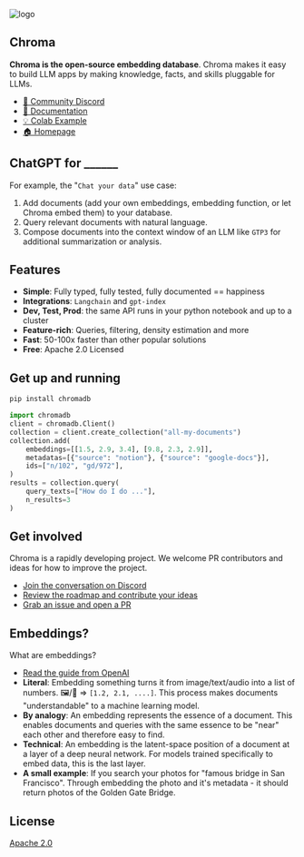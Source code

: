 
![logo](https://user-images.githubusercontent.com/891664/218319391-75785e46-032d-4aef-b19f-b5c6f039d0a8.png)

## Chroma

__Chroma is the open-source embedding database__. Chroma makes it easy to build LLM apps by making knowledge, facts, and skills pluggable for LLMs. 

- [💬 Community Discord]()
- [📖 Documentation]()
- [💡 Colab Example]()
- [🏠 Homepage]()

## ChatGPT for ______

For example, the "`Chat your data`" use case:
1. Add documents (add your own embeddings, embedding function, or let Chroma embed them) to your database.
2. Query relevant documents with natural language.
3. Compose documents into the context window of an LLM like `GTP3` for additional summarization or analysis. 


## Features
- __Simple__: Fully typed, fully tested, fully documented == happiness
- __Integrations__: `Langchain` and `gpt-index`
- __Dev, Test, Prod__: the same API runs in your python notebook and up to a cluster
- __Feature-rich__: Queries, filtering, density estimation and more
- __Fast__: 50-100x faster than other popular solutions
- __Free__: Apache 2.0 Licensed

## Get up and running
```python
pip install chromadb
```

```python 
import chromadb
client = chromadb.Client()
collection = client.create_collection("all-my-documents")
collection.add(
    embeddings=[[1.5, 2.9, 3.4], [9.8, 2.3, 2.9]],
    metadatas=[{"source": "notion"}, {"source": "google-docs"}],
    ids=["n/102", "gd/972"],
)
results = collection.query(
    query_texts=["How do I do ..."],
    n_results=3
)
```

## Get involved
Chroma is a rapidly developing project. We welcome PR contributors and ideas for how to improve the project. 
- [Join the conversation on Discord]()
- [Review the roadmap and contribute your ideas]()
- [Grab an issue and open a PR]()

## Embeddings?
What are embeddings?
- [Read the guide from OpenAI](https://platform.openai.com/docs/guides/embeddings/what-are-embeddings)
- __Literal__: Embedding something turns it from image/text/audio into a list of numbers. 🖼️/📄 => `[1.2, 2.1, ....]`. This process makes documents "understandable" to a machine learning model. 
- __By analogy__: An embedding represents the essence of a document. This enables documents and queries with the same essence to be "near" each other and therefore easy to find. 
- __Technical__: An embedding is the latent-space position of a document at a layer of a deep neural network. For models trained specifically to embed data, this is the last layer.
- __A small example__: If you search your photos for "famous bridge in San Francisco". Through embedding the photo and it's metadata - it should return photos of the Golden Gate Bridge.


## License

[Apache 2.0](./LICENSE)